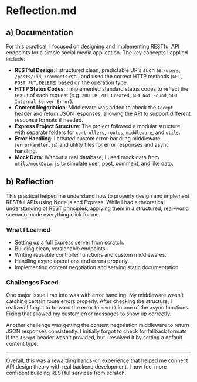 # Reflection.md

## a) Documentation

For this practical, I focused on designing and implementing RESTful API endpoints for a simple social media application. The key concepts I applied include:

- **RESTful Design**: I structured clean, predictable URIs such as `/users`, `/posts/:id`, `/comments` etc., and used the correct HTTP methods (`GET`, `POST`, `PUT`, `DELETE`) based on the operation type.
- **HTTP Status Codes**: I implemented standard status codes to reflect the result of each request (e.g. `200 OK`, `201 Created`, `404 Not Found`, `500 Internal Server Error`).
- **Content Negotiation**: Middleware was added to check the `Accept` header and return JSON responses, allowing the API to support different response formats if needed.
- **Express Project Structure**: The project followed a modular structure with separate folders for `controllers`, `routes`, `middleware`, and `utils`.
- **Error Handling**: I created custom error-handling middleware (`errorHandler.js`) and utility files for error responses and async handling.
- **Mock Data**: Without a real database, I used mock data from `utils/mockData.js` to simulate user, post, comment, and like data.

## b) Reflection

This practical helped me understand how to properly design and implement RESTful APIs using Node.js and Express. While I had a theoretical understanding of REST principles, applying them in a structured, real-world scenario made everything click for me.

### What I Learned
- Setting up a full Express server from scratch.
- Building clean, versionable endpoints.
- Writing reusable controller functions and custom middlewares.
- Handling async operations and errors properly.
- Implementing content negotiation and serving static documentation.

### Challenges Faced

One major issue I ran into was with error handling. My middleware wasn’t catching certain route errors properly. After checking the structure, I realized I forgot to forward the error to `next()` in one of the async functions. Fixing that allowed my custom error messages to show up correctly.

Another challenge was getting the content negotiation middleware to return JSON responses consistently. I initially forgot to check for fallback formats if the `Accept` header wasn’t provided, but I resolved it by setting a default content type.

---

Overall, this was a rewarding hands-on experience that helped me connect API design theory with real backend development. I now feel more confident building RESTful services from scratch.
